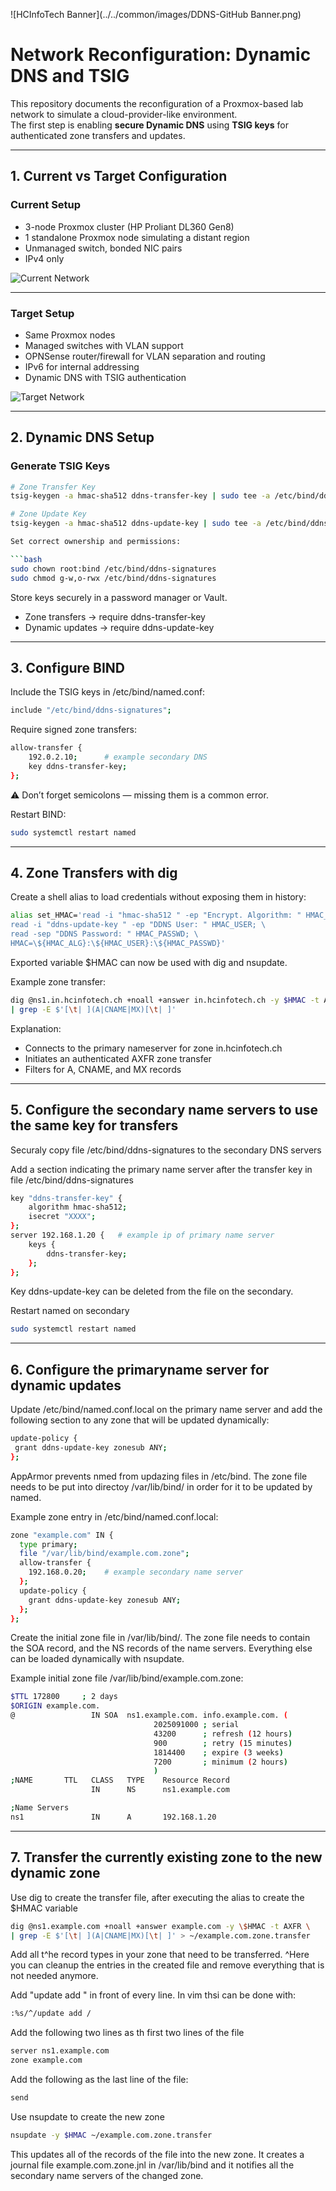 ![HCInfoTech Banner](../../common/images/DDNS-GitHub Banner.png)

# Network Reconfiguration: Dynamic DNS and TSIG

This repository documents the reconfiguration of a Proxmox-based lab network to simulate a cloud-provider-like environment.  
The first step is enabling **secure Dynamic DNS** using **TSIG keys** for authenticated zone transfers and updates.

---

## 1. Current vs Target Configuration

### Current Setup

- 3-node Proxmox cluster (HP Proliant DL360 Gen8)
- 1 standalone Proxmox node simulating a distant region
- Unmanaged switch, bonded NIC pairs
- IPv4 only

![Current Network](readme_current_network.png)

---

### Target Setup

- Same Proxmox nodes
- Managed switches with VLAN support
- OPNSense router/firewall for VLAN separation and routing
- IPv6 for internal addressing
- Dynamic DNS with TSIG authentication

![Target Network](readme_target_network.png)

---

## 2. Dynamic DNS Setup

### Generate TSIG Keys

````bash
# Zone Transfer Key
tsig-keygen -a hmac-sha512 ddns-transfer-key | sudo tee -a /etc/bind/ddns-signatures 1>/dev/null 2>&1

# Zone Update Key
tsig-keygen -a hmac-sha512 ddns-update-key | sudo tee -a /etc/bind/ddns-signatures 1>/dev/null 2>&1

Set correct ownership and permissions:

```bash
sudo chown root:bind /etc/bind/ddns-signatures
sudo chmod g-w,o-rwx /etc/bind/ddns-signatures
````

Store keys securely in a password manager or Vault.

- Zone transfers → require ddns-transfer-key
- Dynamic updates → require ddns-update-key

---

## 3. Configure BIND

Include the TSIG keys in /etc/bind/named.conf:

```bash
include "/etc/bind/ddns-signatures";
```

Require signed zone transfers:

```bash
allow-transfer {
    192.0.2.10;      # example secondary DNS
    key ddns-transfer-key;
};
```

⚠️ Don’t forget semicolons — missing them is a common error.

Restart BIND:

```bash
sudo systemctl restart named
```

---

## 4. Zone Transfers with dig

Create a shell alias to load credentials without exposing them in history:

```bash
alias set_HMAC='read -i "hmac-sha512 " -ep "Encrypt. Algorithm: " HMAC_ALG; \
read -i "ddns-update-key " -ep "DDNS User: " HMAC_USER; \
read -sep "DDNS Password: " HMAC_PASSWD; \
HMAC=\${HMAC_ALG}:\${HMAC_USER}:\${HMAC_PASSWD}'
```

Exported variable $HMAC can now be used with dig and nsupdate.

Example zone transfer:

```bash
dig @ns1.in.hcinfotech.ch +noall +answer in.hcinfotech.ch -y $HMAC -t AXFR \
| grep -E $'[\t| ](A|CNAME|MX)[\t| ]'
```

Explanation:

- Connects to the primary nameserver for zone in.hcinfotech.ch
- Initiates an authenticated AXFR zone transfer
- Filters for A, CNAME, and MX records

---

## 5. Configure the secondary name servers to use the same key for transfers

Securaly copy file /etc/bind/ddns-signatures to the secondary DNS servers

Add a section indicating the primary name server after the transfer key in file /etc/bind/ddns-signatures

```bash
key "ddns-transfer-key" {
    algorithm hmac-sha512;
    isecret "XXXX";
};
server 192.168.1.20 {   # example ip of primary name server
    keys {
        ddns-transfer-key;
    };
};
```

Key ddns-update-key can be deleted from the file on the secondary.

Restart named on secondary

```bash
sudo systemctl restart named
```

---

## 6. Configure the primaryname server for dynamic updates

Update /etc/bind/named.conf.local on the primary name server and add the following section
to any zone that will be updated dynamically:

```bash
update-policy {
 grant ddns-update-key zonesub ANY;
};
```

AppArmor prevents nmed from updazing files in /etc/bind. The zone file needs to be put into
directoy /var/lib/bind/ in order for it to be updated by named.

Example zone entry in /etc/bind/named.conf.local:

```bash
zone "example.com" IN {
  type primary;
  file "/var/lib/bind/example.com.zone";
  allow-transfer {
    192.168.0.20;    # example secondary name server
  };
  update-policy {
    grant ddns-update-key zonesub ANY;
  };
};
```

Create the initial zone file in /var/lib/bind/. The zone file needs to contain the SOA record,
and the NS records of the name servers. Everything else can be loaded dynamically with nsupdate.

Example initial zone file /var/lib/bind/example.com.zone:

```bash
$TTL 172800     ; 2 days
$ORIGIN example.com.
@                 IN SOA  ns1.example.com. info.example.com. (
                                2025091000 ; serial
                                43200      ; refresh (12 hours)
                                900        ; retry (15 minutes)
                                1814400    ; expire (3 weeks)
                                7200       ; minimum (2 hours)
                                )
;NAME       TTL   CLASS   TYPE    Resource Record
                  IN      NS      ns1.example.com

;Name Servers
ns1               IN      A       192.168.1.20
```

---

## 7. Transfer the currently existing zone to the new dynamic zone

Use dig to create the transfer file, after executing the alias to create the $HMAC variable

```bash
dig @ns1.example.com +noall +answer example.com -y \$HMAC -t AXFR \
| grep -E $'[\t| ](A|CNAME|MX)[\t| ]' > ~/example.com.zone.transfer
```

Add all t^he record types in your zone that need to be transferred. ^Here you can cleanup
the entries in the created file and remove everything that is not needed anymore.

Add "update add " in front of every line. In vim thsi can be done with:

```bash
:%s/^/update add /
```

Add the following two lines as th first two lines of the file

```bash
server ns1.example.com
zone example.com
```

Add the following as the last line of the file:

```bash
send
```

Use nsupdate to create the new zone

```bash
nsupdate -y $HMAC ~/example.com.zone.transfer
```

This updates all of the records of the file into the new zone. It creates a journal file
example.com.zone.jnl in /var/lib/bind and it notifies all the secondary name servers of
the changed zone.
